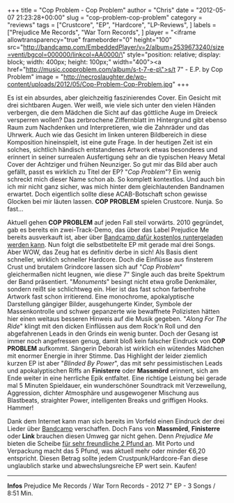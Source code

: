 +++
title = "Cop Problem - Cop Problem"
author = "Chris"
date = "2012-05-07 21:23:28+00:00"
slug = "cop-problem-cop-problem"
category = "reviews"
tags = ["Crustcore", "EP", "Hardcore", "LP-Reviews", ]
labels = ["Prejudice Me Records", "War Torn Records", ]
player = "<iframe allowtransparency=\"true\" frameborder=\"0\" height=\"100\" src=\"http://bandcamp.com/EmbeddedPlayer/v=2/album=2539673240/size=venti/bgcol=000000/linkcol=AA0000/\" style=\"position: relative; display: block; width: 400px; height: 100px;\" width=\"400\"><a href=\"http://music.copproblem.com/album/s-t-7-e-p\">s/t 7\" - E.P. by Cop Problem</a></iframe>"
image = "http://necroslaughter.de/wp-content/uploads/2012/05/Cop-Problem-Cop-Problem.jpg"
+++

Es ist ein absurdes, aber gleichzeitig faszinierendes Cover. Ein Gesicht mit drei sichtbaren Augen. Wer weiß, wie viele sich unter den vielen Händen verbergen, die dem Mädchen die Sicht auf das göttliche Auge im Dreieck versperren wollen? Das zerbrochene Ziffernblatt im Hintergrund gibt ebenso Raum zum Nachdenken und Interpretieren, wie die Zahnräder und das Uhrwerk. Auch wie das Gesicht im linken unteren Bildbereich in diese Komposition hineinspielt, ist eine gute Frage. In der heutigen Zeit ist ein solches, sichtlich händisch entstandenes Artwork etwas besonderes und erinnert in seiner surrealen Ausfertigung sehr an die typischen Heavy Metal Cover der Achtziger und frühen Neunziger. So gut mir das Bild aber auch gefällt, passt es wirklich zu Titel der EP? "_Cop Problem_"? Ein wenig schreckt mich dieser Name schon ab. So komplett kontextlos. Und auch bin ich mir nicht ganz sicher, was mich hinter dem gleichlautenden Bandnamen erwartet. Doch eigentlich sollte diese ACAB-Botschaft schon gewisse Glocken bei mir läuten lassen. **COP PROBLEM** spielen Crustcore. Nunja. So fast...



Aktuell gehen **COP PROBLEM** auf jeden Fall steil vorwärts. 2010 gegründet, gab es bereits ein zwei-Track-Demo, das über das Label Prejudice Me bereits ausverkauft ist, aber über <a href="http://music.copproblem.com/album/cop-problem-2011-demo">Bandcamp dafür kostenlos runtergeladen werden kann</a>. Nun folgt die selbstbetitelte EP mit gerade mal drei Songs. Aber WOW, das Zeug hat es definitiv derbe in sich! Als Basis dient schneller, wirklich schneller Hardcore. Doch die Einflüsse aus finsterem Crust und brutalem Grindcore lassen sich auf "_Cop Problem_" gleichermaßen nicht leugnen, wie diese 7" Single auch das breite Spektrum der Band präsentiert. "_Monuments_" besingt nicht etwa große Denkmäler, sondern reißt sie schlichtweg ein. Hier ist das fast schon farbenfrohe Artwork fast schon irritierend. Eine monochrome, apokalyptische Darstellung gängiger Bilder, ausgehungerte Kinder, Symbole der Massenkontrolle und schwer gepanzerte wie bewaffnete Polizisten hätten hier einen weitaus besseren Hinweis auf die Musik gegeben. "_Along For The Ride_" klingt mit den dicken Einflüssen aus dem Rock'n Roll und den abgefahrenen Leads in den Grinds ein wenig bunter. Doch der Gesang ist immer noch angefressen genug, damit bloß kein falscher Eindruck von **COP PROBLEM** aufkommt. Sängerin Deborah ist wirklich ein wütendes Mädchen mit enormer Energie in ihrer Stimme.
Das Highlight der leider ziemlich kurzen EP ist aber "_Blinded By Power_", das mit sehr pessimistischen Leads und apokalyptischen Riffs an **Finisterre** oder **Massmörd** erinnert, sich am Ende weiter in eine herrliche Epik entfaltet. Eine richtige Leistung bei gerade mal 5 Minuten Spieldauer, ein wunderschöner Soundtrack mit Verzeweilung, Aggression, dichter Atmosphäre und ausgewogener Mischung aus Blastbeats, straighter Power, intelligenten Breaks und griffigen Hooks. Hammer!

Dank dem Internet kann man sich bereits im Vorfeld einen Eindruck der drei Lieder über <a href="http://music.copproblem.com/album/s-t-7-e-p">Bandcamp</a> verschaffen. Doch Fans von **Massmörd**, **Finisterre** oder **Link** brauchen diesen Umweg gar nicht gehen. Denn _Prejudice Me_ bieten die Scheibe <a href="http://prejudiceme.bigcartel.com/product/pre-order-cop-problem-self-titled-7">für sehr freundliche 2 Pfund an</a>. Mit Porto und Verpackung macht das 5 Pfund, was aktuell mehr oder minder €6,20 entspricht. Diesen Betrag sollte jedem Crustpunk/Hardcore-Fan diese unglaublich starke und abwechslungsreiche EP wert sein. Kaufen!



---
**Infos**
Prejudice Me Records / War Torn Records - 2012
7" EP - 3 Songs / 8:51 Min.
